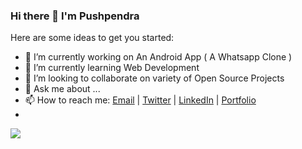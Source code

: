 ### Hi there 👋 I'm Pushpendra


Here are some ideas to get you started:
- 🔭 I’m currently working on An Android App ( A Whatsapp Clone )
- 🌱 I’m currently learning Web Development
- 👯 I’m looking to collaborate on variety of Open Source Projects
- 💬 Ask me about ...
- 📫 How to reach me: [Email](mailto:pushpendra.hpx2002@gmail.com)  | [Twitter](https://twitter.com/pushpendrahpx20) | [LinkedIn](https://linkedin.com/in/pushpendrahpx) | [Portfolio](https://pushpendrahpx.github.io)
- 
<img src="https://github-readme-stats.vercel.app/api?username=pushpendrahpx&&show_icons=true&title_color=ffffff&icon_color=bb2acf&text_color=daf7dc&bg_color=151515" />
